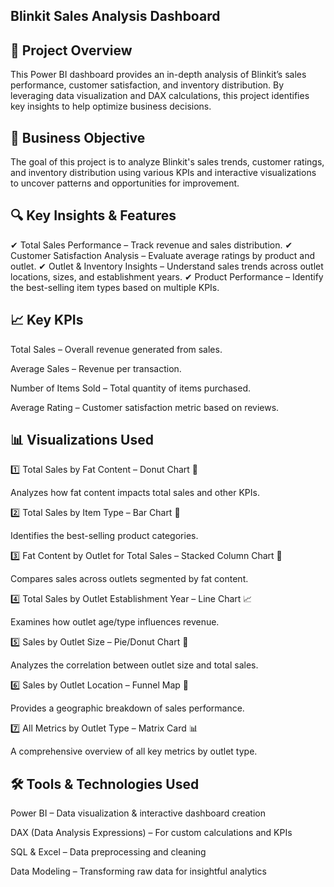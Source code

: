 ## Blinkit Sales Analysis Dashboard

## 🚀 Project Overview
This Power BI dashboard provides an in-depth analysis of Blinkit’s sales performance, customer satisfaction, and inventory distribution. By leveraging data visualization and DAX calculations, this project identifies key insights to help optimize business decisions.

## 🎯 Business Objective
The goal of this project is to analyze Blinkit's sales trends, customer ratings, and inventory distribution using various KPIs and interactive visualizations to uncover patterns and opportunities for improvement.

## 🔍 Key Insights & Features
✔ Total Sales Performance – Track revenue and sales distribution.
✔ Customer Satisfaction Analysis – Evaluate average ratings by product and outlet.
✔ Outlet & Inventory Insights – Understand sales trends across outlet locations, sizes, and establishment years.
✔ Product Performance – Identify the best-selling item types based on multiple KPIs.

## 📈 Key KPIs
Total Sales – Overall revenue generated from sales.

Average Sales – Revenue per transaction.

Number of Items Sold – Total quantity of items purchased.

Average Rating – Customer satisfaction metric based on reviews.

## 📊 Visualizations Used
1️⃣ Total Sales by Fat Content – Donut Chart 🥛

Analyzes how fat content impacts total sales and other KPIs.

2️⃣ Total Sales by Item Type – Bar Chart 🍞

Identifies the best-selling product categories.

3️⃣ Fat Content by Outlet for Total Sales – Stacked Column Chart 🏪

Compares sales across outlets segmented by fat content.

4️⃣ Total Sales by Outlet Establishment Year – Line Chart 📈

Examines how outlet age/type influences revenue.

5️⃣ Sales by Outlet Size – Pie/Donut Chart 🏢

Analyzes the correlation between outlet size and total sales.

6️⃣ Sales by Outlet Location – Funnel Map 📍

Provides a geographic breakdown of sales performance.

7️⃣ All Metrics by Outlet Type – Matrix Card 📊

A comprehensive overview of all key metrics by outlet type.

## 🛠️ Tools & Technologies Used
Power BI – Data visualization & interactive dashboard creation

DAX (Data Analysis Expressions) – For custom calculations and KPIs

SQL & Excel – Data preprocessing and cleaning

Data Modeling – Transforming raw data for insightful analytics
